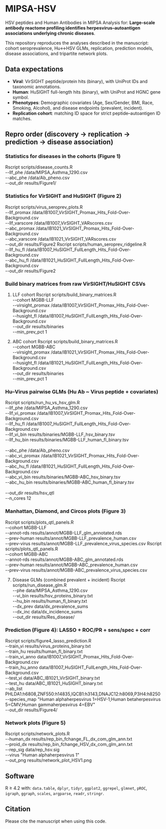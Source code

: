 # MIPSA-HSV

HSV peptides and Human Antibodies in MIPSA
Analysis for: **Large-scale antibody reactome profiling identifies herpesvirus–autoantigen associations underlying chronic diseases**.

This repository reproduces the analyses described in the manuscript: cohort seroprevalence, Hu↔HSV GLMs, replication, prediction models, disease associations, and tripartite network plots.

## Data expectations
- **Viral**: VirSIGHT peptide/protein hits (binary), with UniProt IDs and taxonomic annotations.
- **Human**: HuSIGHT full-length hits (binary), with UniProt and HGNC gene symbol.
- **Phenotypes**: Demographic covariates (Age, Sex/Gender, BMI, Race, Smoking, Alcohol), and disease endpoints (prevalent, incident).
- **Replication cohort**: matching ID space for strict peptide–autoantigen ID matches.

## Repro order (discovery → replication → prediction → disease association)
### Statistics for diseases in the cohorts (Figure 1)
Rscript scripts/disease_counts.R \
  --llf_phe /data/MIPSA_Asthma_1290.csv \
  --abc_phe /data/Ab_pheno.csv \
  --out_dir results/Figure1/

### Statistics for VirSIGHT and HuSIGHT (Figure 2)
Rscript scripts/virus_seroprev_plots.R \
  --llf_promax /data/IB1007_VirSIGHT_Promax_Hits_Fold-Over-Background.csv \
  --llf_varscore /data/IB1007_VirSIGHT_VARscores.csv \
  --abc_promax /data/IB1021_VirSIGHT_Promax_Hits_Fold-Over-Background.csv \
  --abc_varscore /data/IB1021_VirSIGHT_VARscores.csv \
  --out_dir results/Figure2 
Rscript scripts/human_seroprev_ridgeline.R \
  --llf_hu_fl /data/IB1007_HuSIGHT_FullLength_Hits_Fold-Over-Background.csv \
  --abc_hu_fl /data/IB1021_HuSIGHT_FullLength_Hits_Fold-Over-Background.csv \
  --out_dir results/Figure2
   
### Build binary matrices from raw VirSIGHT/HuSIGHT CSVs
1) LLF cohort
Rscript scripts/build_binary_matrices.R \
  --cohort MGBB-LLF \
  --virsight_promax /data/IB1007_VirSIGHT_Promax_Hits_Fold-Over-Background.csv \
  --husight_fl      /data/IB1007_HuSIGHT_FullLength_Hits_Fold-Over-Background.csv \
  --out_dir results/binaries \
  --min_prev_pct 1

2) ABC cohort
Rscript scripts/build_binary_matrices.R \
  --cohort MGBB-ABC \
  --virsight_promax /data/IB1021_VirSIGHT_Promax_Hits_Fold-Over-Background.csv \
  --husight_fl      /data/IB1021_HuSIGHT_FullLength_Hits_Fold-Over-Background.csv \
  --out_dir results/binaries \
  --min_prev_pct 1


### Hu–Virus pairwise GLMs (Hu Ab ~ Virus peptide + covariates)
Rscript scripts/run_hu_vs_hsv_glm.R \
  --llf_phe /data/MIPSA_Asthma_1290.csv \
  --llf_vi_promax /data/IB1007_VirSIGHT_Promax_Hits_Fold-Over-Background.csv \
  --llf_hu_fl /data/IB1007_HuSIGHT_FullLength_Hits_Fold-Over-Background.csv \
  --llf_vi_bin results/binaries/MGBB-LLF_hsv_binary.tsv \
  --llf_hu_bin results/binaries/MGBB-LLF_human_fl_binary.tsv \
\
  --abc_phe /data/Ab_pheno.csv \
  --abc_vi_promax /data/IB1021_VirSIGHT_Promax_Hits_Fold-Over-Background.csv \
  --abc_hu_fl /data/IB1021_HuSIGHT_FullLength_Hits_Fold-Over-Background.csv \
  --abc_vi_bin results/binaries/MGBB-ABC_hsv_binary.tsv \
  --abc_hu_bin results/binaries/MGBB-ABC_human_fl_binary.tsv \
\
--out_dir results/hsv_qtl \
--n_cores 12

### Manhattan, Diamond, and Circos plots (Figure 3)
Rscript scripts/plots_qtl_panels.R \
  --cohort MGBB-LLF \
  --annot-rds results/annot/MGBB-LLF_glm_annotated.rds \
  --prev-human results/annot/MGBB-LLF_prevalence_human.csv \
  --prev-virus results/annot/MGBB-LLF_prevalence_virus_species.csv
Rscript scripts/plots_qtl_panels.R \
  --cohort MGBB-ABC \
  --annot-rds results/annot/MGBB-ABC_glm_annotated.rds \
  --prev-human results/annot/MGBB-ABC_prevalence_human.csv \
  --prev-virus results/annot/MGBB-ABC_prevalence_virus_species.csv

7) Disease GLMs (combined prevalent + incident)
Rscript scripts/run_disease_glm.R \
  --phe data/MIPSA_Asthma_1290.csv \
  --vi_bin results/hsv_proteins_binary.txt \
  --hu_bin results/human_fl_binary.txt \
  --dx_prev data/dx_prevalence_sums \
  --dx_inc data/dx_incidence_sums \
  --out_dir results/Res_disease/

### Prediction (Figure 4): LASSO + ROC/PR + sens/spec + corr
Rscript scripts/figure4_lasso_prediction.R \
  --train_vi results/virus_proteins_binary.txt \
  --train_hu results/human_fl_binary.txt \
  --train_vi_anno data/IB1007_VirSIGHT_Promax_Hits_Fold-Over-Background.csv \
  --train_hu_anno data/IB1007_HuSIGHT_FullLength_Hits_Fold-Over-Background.csv \
  --test_vi data/ABC_IB1021_VirSIGHT_binary.txt \
  --test_hu data/ABC_IB1021_HuSIGHT_binary.txt \
  --ab_list PHLDA1:h6808,ZNF550:h14835,IQCB1:h3143,DNAJC12:h8069,P3H4:h8250 \
  --species_map "Human alphaherpesvirus 1=HSV-1;Human betaherpesvirus 5=CMV;Human gammaherpesvirus 4=EBV" \
  --out_dir results/Figure4/

### Network plots (Figure 5)
Rscript scripts/network_plots.R \
  --human_dx results/rep_bin_fchange_FL_dx_com_glm_ann.txt \
  --proid_dx results/rep_bin_fchange_HSV_dx_com_glm_ann.txt \
  --rep_sig data/rep_hsv.sig \
  --virus "Human alphaherpesvirus 1" \
  --out_png results/network_plot_HSV1.png
   
## Software
R ≥ 4.2 with: `data.table`, `dplyr`, `tidyr`, `ggplot2`, `ggrepel`, `glmnet`, `pROC`, `igraph`, `ggraph`, `scales`, `argparse`, `readr`, `stringr`.

## Citation
Please cite the manuscript when using this code.
